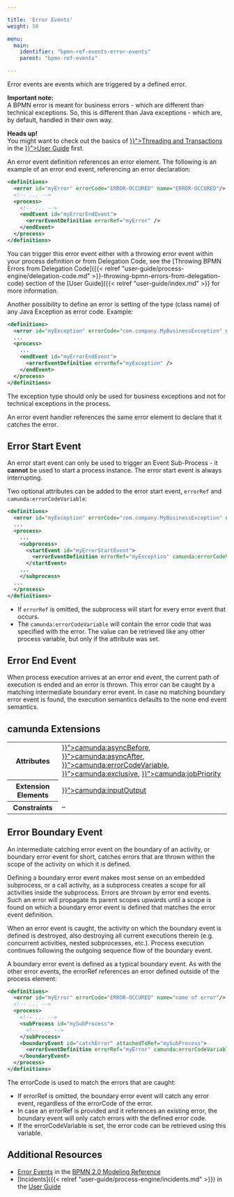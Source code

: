 ```yaml
---

title: 'Error Events'
weight: 50

menu:
  main:
    identifier: "bpmn-ref-events-error-events"
    parent: "bpmn-ref-events"

---
```



Error events are events which are triggered by a defined error.

__Important note:__ <br>
A BPMN error is meant for business errors - which are different than technical exceptions. So, this is different than Java exceptions - which are, by default, handled in their own way.

<div class="alert alert-warning">
   <strong>Heads up!</strong><br>
   You might want to check out the basics of <a href="{{< relref "user-guide/process-engine/transactions-in-processes.md#transaction-boundaries" >}}">Threading and Transactions</a> in the <a href="{{< relref "user-guide/index.md" >}}">User Guide</a> first.
</div>

<div data-bpmn-diagram="implement/event-error"></div>

An error event definition references an error element. The following is an example of an error end event, referencing an error declaration:

```xml
<definitions>
  <error id="myError" errorCode="ERROR-OCCURED" name="ERROR-OCCURED"/>
  <!-- ... -->
  <process>
    <!-- ... -->
    <endEvent id="myErrorEndEvent">
      <errorEventDefinition errorRef="myError" />
    </endEvent>
  </process>
</definitions>
```

You can trigger this error event either with a throwing error event within your process definition or from Delegation Code, see the
[Throwing BPMN Errors from Delegation Code]({{< relref "user-guide/process-engine/delegation-code.md" >}}-throwing-bpmn-errors-from-delegation-code) section of the [User Guide]({{< relref "user-guide/index.md" >}} for more information.

Another possibility to define an error is setting of the type (class name) of any Java Exception as error code. Example:

```xml
<definitions>
  <error id="myException" errorCode="com.company.MyBusinessException" name="myBusinessException"/>
  ...
  <process>
    ...
    <endEvent id="myErrorEndEvent">
      <errorEventDefinition errorRef="myException" />
    </endEvent>
  </process>
</definitions>
```

The exception type should only be used for business exceptions and not for technical exceptions in the process.

An error event handler references the same error element to declare that it catches the error.


## Error Start Event

An error start event can only be used to trigger an Event Sub-Process - it __cannot__ be used to start a process instance. The error start event is always interrupting.

<div data-bpmn-diagram="implement/event-subprocess-alternative1"></div>

Two optional attributes can be added to the error start event, <code>errorRef</code> and <code>camunda:errorCodeVariable</code>:
```xml
<definitions>
  <error id="myException" errorCode="com.company.MyBusinessException" name="myBusinessException"/>
  ...
  <process>
    ...
    <subprocess>
      <startEvent id="myErrorStartEvent">
        <errorEventDefinition errorRef="myException" camunda:errorCodeVariable="myErrorVariable"/>
      </startEvent>
    ...
    </subprocess>
  ...
  </process>
</definitions>
```
* If <code>errorRef</code> is omitted, the subprocess will start for every error event that occurs.
* The <code>camunda:errorCodeVariable</code> will contain the error code that was specified with the error. The value can be retrieved like any other process variable, but only if the attribute was set.

## Error End Event

When process execution arrives at an error end event, the current path of execution is ended and an error is thrown. This error can be caught by a matching intermediate boundary error event. In case no matching boundary error event is found, the execution semantics defaults to the none end event semantics.


## camunda Extensions

<table class="table table-striped">
  <tr>
    <th>Attributes</th>
    <td>
      <a href="{{< relref "reference/bpmn20/custom-extensions/extension-attributes.md#camunda-asyncbefore" >}}">camunda:asyncBefore</a>,
      <a href="{{< relref "reference/bpmn20/custom-extensions/extension-attributes.md#camunda-asyncafter" >}}">camunda:asyncAfter</a>,
      <a href="{{< relref "reference/bpmn20/custom-extensions/extension-attributes.md#camunda-errorcodevariable" >}}">camunda:errorCodeVariable</a>,
      <a href="{{< relref "reference/bpmn20/custom-extensions/extension-attributes.md#camunda-exclusive" >}}">camunda:exclusive</a>,
      <a href="{{< relref "reference/bpmn20/custom-extensions/extension-attributes.md#camunda-jobpriority" >}}">camunda:jobPriority</a>
    </td>
  </tr>
  <tr>
    <th>Extension Elements</th>
    <td>
      <a href="{{< relref "reference/bpmn20/custom-extensions/extension-elements.md#camunda-inputoutput" >}}">camunda:inputOutput</a>
    </td>
  </tr>
  <tr>
    <th>Constraints</th>
    <td>&ndash;</td>
  </tr>
</table>


## Error Boundary Event

An intermediate catching error event on the boundary of an activity, or boundary error event for short, catches errors that are thrown within the scope of the activity on which it is defined.

Defining a boundary error event makes most sense on an embedded subprocess, or a call activity, as a subprocess creates a scope for all activities inside the subprocess. Errors are thrown by error end events. Such an error will propagate its parent scopes upwards until a scope is found on which a boundary error event is defined that matches the error event definition.

When an error event is caught, the activity on which the boundary event is defined is destroyed, also destroying all current executions therein (e.g. concurrent activities, nested subprocesses, etc.). Process execution continues following the outgoing sequence flow of the boundary event.

<div data-bpmn-diagram="implement/event-subprocess-alternative2"></div>

A boundary error event is defined as a typical boundary event. As with the other error events, the errorRef references an error defined outside of the process element:

```xml
<definitions>
  <error id="myError" errorCode="ERROR-OCCURED" name="name of error"/>
  <!-- ... -->
  <process>
    <!-- ... -->
    <subProcess id="mySubProcess">
      <!-- ... -->
    </subProcess>
    <boundaryEvent id="catchError" attachedToRef="mySubProcess">
      <errorEventDefinition errorRef="myError" camunda:errorCodeVariable="myErrorVariable"/>
    </boundaryEvent>
  </process>
</definitions>
```

The errorCode is used to match the errors that are caught:

*   If errorRef is omitted, the boundary error event will catch any error event, regardless of the errorCode of the error.
*   In case an errorRef is provided and it references an existing error, the boundary event will only catch errors with the defined error code.
*   If the errorCodeVariable is set, the error code can be retrieved using this variable.


## Additional Resources

*   [Error Events](http://camunda.org/bpmn/reference.html#events-error) in the [BPMN 2.0 Modeling Reference](http://camunda.org/bpmn/reference.html)
*   [Incidents]({{< relref "user-guide/process-engine/incidents.md" >}}) in the [User Guide](red:/guides/user-guide/)
